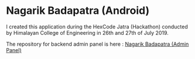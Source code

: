 # Nagarik Badapatra (Android)

I created this application during the HexCode Jatra (Hackathon) conducted by Himalayan College of Engineering in 26th and 27th of July 2019.

The repository for backend admin panel is here : [Nagarik Badapatra (Admin Panel) ](https://github.com/theoctober19th/Nagarik-Badapatra-Backend)